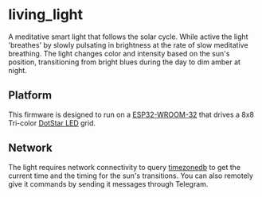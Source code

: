 # living_light

A meditative smart light that follows the solar cycle. While active the light 'breathes' by slowly pulsating in brightness at the rate of slow meditative breathing. The light changes color and intensity based on the sun's position, transitioning from bright blues during the day to dim amber at night.

## Platform

This firmware is designed to run on a [ESP32-WROOM-32](https://www.espressif.com/sites/default/files/documentation/esp32-wroom-32_datasheet_en.pdf) that drives a 8x8 Tri-color [DotStar LED](https://cdn-shop.adafruit.com/product-files/2734/2734%20data.pdf) grid.

## Network

The light requires network connectivity to query [timezonedb](https://timezonedb.com/) to get the current time and the timing for the sun's transitions. You can also remotely give it commands by sending it messages through Telegram.
